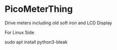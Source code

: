 # PicoMeterThing
Drive meters including old soft iron and LCD Display

For Linux Side

sudo apt install python3-bleak
